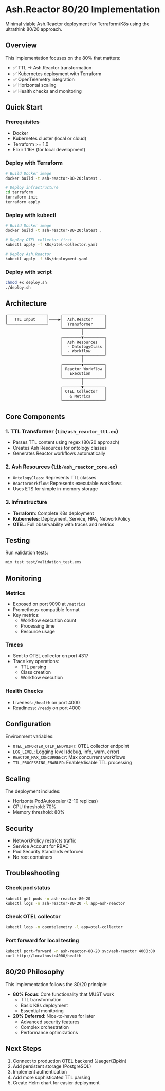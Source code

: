 # Ash.Reactor 80/20 Implementation

Minimal viable Ash.Reactor deployment for Terraform/K8s using the ultrathink 80/20 approach.

## Overview

This implementation focuses on the 80% that matters:
- ✅ TTL → Ash.Reactor transformation
- ✅ Kubernetes deployment with Terraform
- ✅ OpenTelemetry integration
- ✅ Horizontal scaling
- ✅ Health checks and monitoring

## Quick Start

### Prerequisites
- Docker
- Kubernetes cluster (local or cloud)
- Terraform >= 1.0
- Elixir 1.16+ (for local development)

### Deploy with Terraform

```bash
# Build Docker image
docker build -t ash-reactor-80-20:latest .

# Deploy infrastructure
cd terraform
terraform init
terraform apply
```

### Deploy with kubectl

```bash
# Build Docker image
docker build -t ash-reactor-80-20:latest .

# Deploy OTEL collector first
kubectl apply -f k8s/otel-collector.yaml

# Deploy Ash.Reactor
kubectl apply -f k8s/deployment.yaml
```

### Deploy with script

```bash
chmod +x deploy.sh
./deploy.sh
```

## Architecture

```
┌─────────────────┐     ┌──────────────────┐
│   TTL Input     │────▶│  Ash.Reactor     │
└─────────────────┘     │  Transformer     │
                        └────────┬─────────┘
                                 │
                        ┌────────▼─────────┐
                        │  Ash Resources   │
                        │  - OntologyClass │
                        │  - Workflow      │
                        └────────┬─────────┘
                                 │
                        ┌────────▼─────────┐
                        │ Reactor Workflow │
                        │   Execution      │
                        └────────┬─────────┘
                                 │
                        ┌────────▼─────────┐
                        │ OTEL Collector   │
                        │   & Metrics      │
                        └──────────────────┘
```

## Core Components

### 1. TTL Transformer (`lib/ash_reactor_ttl.ex`)
- Parses TTL content using regex (80/20 approach)
- Creates Ash Resources for ontology classes
- Generates Reactor workflows automatically

### 2. Ash Resources (`lib/ash_reactor_core.ex`)
- `OntologyClass`: Represents TTL classes
- `ReactorWorkflow`: Represents executable workflows
- Uses ETS for simple in-memory storage

### 3. Infrastructure
- **Terraform**: Complete K8s deployment
- **Kubernetes**: Deployment, Service, HPA, NetworkPolicy
- **OTEL**: Full observability with traces and metrics

## Testing

Run validation tests:
```bash
mix test test/validation_test.exs
```

## Monitoring

### Metrics
- Exposed on port 9090 at `/metrics`
- Prometheus-compatible format
- Key metrics:
  - Workflow execution count
  - Processing time
  - Resource usage

### Traces
- Sent to OTEL collector on port 4317
- Trace key operations:
  - TTL parsing
  - Class creation
  - Workflow execution

### Health Checks
- Liveness: `/health` on port 4000
- Readiness: `/ready` on port 4000

## Configuration

Environment variables:
- `OTEL_EXPORTER_OTLP_ENDPOINT`: OTEL collector endpoint
- `LOG_LEVEL`: Logging level (debug, info, warn, error)
- `REACTOR_MAX_CONCURRENCY`: Max concurrent workflows
- `TTL_PROCESSING_ENABLED`: Enable/disable TTL processing

## Scaling

The deployment includes:
- HorizontalPodAutoscaler (2-10 replicas)
- CPU threshold: 70%
- Memory threshold: 80%

## Security

- NetworkPolicy restricts traffic
- Service Account for RBAC
- Pod Security Standards enforced
- No root containers

## Troubleshooting

### Check pod status
```bash
kubectl get pods -n ash-reactor-80-20
kubectl logs -n ash-reactor-80-20 -l app=ash-reactor
```

### Check OTEL collector
```bash
kubectl logs -n opentelemetry -l app=otel-collector
```

### Port forward for local testing
```bash
kubectl port-forward -n ash-reactor-80-20 svc/ash-reactor 4000:80
curl http://localhost:4000/health
```

## 80/20 Philosophy

This implementation follows the 80/20 principle:
- **80% Focus**: Core functionality that MUST work
  - TTL transformation
  - Basic K8s deployment
  - Essential monitoring
- **20% Deferred**: Nice-to-haves for later
  - Advanced security features
  - Complex orchestration
  - Performance optimizations

## Next Steps

1. Connect to production OTEL backend (Jaeger/Zipkin)
2. Add persistent storage (PostgreSQL)
3. Implement authentication
4. Add more sophisticated TTL parsing
5. Create Helm chart for easier deployment